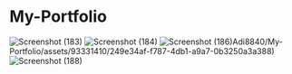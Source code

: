 # My-Portfolio

![Screenshot (183)](https://github.com/Adi8840/My-Portfolio/assets/93331410/23681ac8-3bb7-403b-a263-014fa302e939)
![Screenshot (184)](https://github.com/Adi8840/My-Portfolio/assets/93331410/f3b350c3-e053-4aef-bf8e-acf951c25f82)
![Screenshot (186)](https://github.com/Adi8840/My-Portfolio/assets/93331410/534b28e0-a346-439a-84fa-7dc2a5fce65e)Adi8840/My-Portfolio/assets/93331410/249e34af-f787-4db1-a9a7-0b3250a3a388)
![Screenshot (188)](https://github.com/Adi8840/My-Portfolio/assets/93331410/6f97256d-0b65-4646-a5b0-29f4a53c1094)

